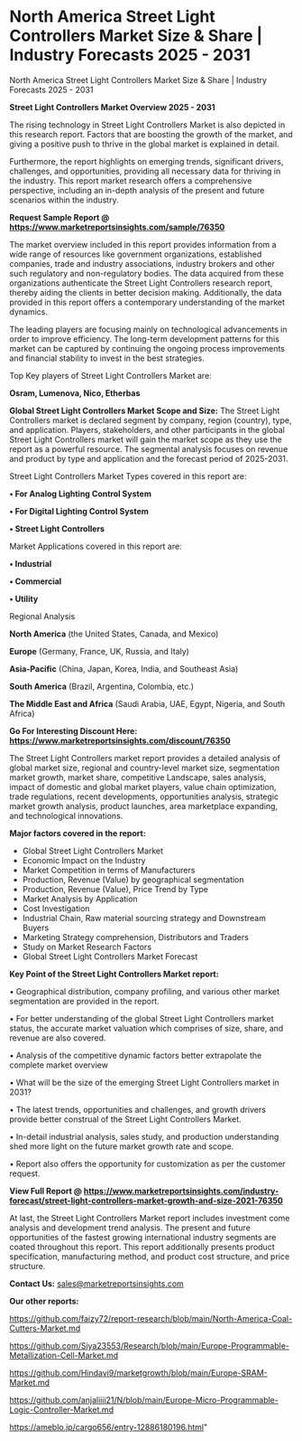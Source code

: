 # North America Street Light Controllers Market Size & Share | Industry Forecasts 2025 - 2031
North America Street Light Controllers Market Size & Share | Industry Forecasts 2025 - 2031

<Strong> Street Light Controllers Market Overview 2025 - 2031</strong>

The rising technology in Street Light Controllers Market is also depicted in this research report. Factors that are boosting the growth of the market, and giving a positive push to thrive in the global market is explained in detail.

Furthermore, the report highlights on emerging trends, significant drivers, challenges, and opportunities, providing all necessary data for thriving in the industry. This report market research offers a comprehensive perspective, including an in-depth analysis of the present and future scenarios within the industry.

<strong>Request Sample Report @ <a href=https://www.marketreportsinsights.com/sample/76350>https://www.marketreportsinsights.com/sample/76350</a></strong>

The market overview included in this report provides information from a wide range of resources like government organizations, established companies, trade and industry associations, industry brokers and other such regulatory and non-regulatory bodies. The data acquired from these organizations authenticate the Street Light Controllers research report, thereby aiding the clients in better decision making. Additionally, the data provided in this report offers a contemporary understanding of the market dynamics.

The leading players are focusing mainly on technological advancements in order to improve efficiency. The long-term development patterns for this market can be captured by continuing the ongoing process improvements and financial stability to invest in the best strategies.

Top Key players of Street Light Controllers Market are:

<strong>Osram, Lumenova, Nico, Etherbas</strong>

<strong><b>Global Street Light Controllers Market Scope and Size:</b></strong>
The Street Light Controllers market is declared segment by company, region (country), type, and application. Players, stakeholders, and other participants in the global Street Light Controllers market will gain the market scope as they use the report as a powerful resource. The segmental analysis focuses on revenue and product by type and application and the forecast period of 2025-2031.

Street Light Controllers Market Types covered in this report are:

<strong>• For Analog Lighting Control System

• For Digital Lighting Control System

• Street Light Controllers</strong>

Market Applications covered in this report are:

<strong>• Industrial

• Commercial

• Utility</strong> 

Regional Analysis

<strong>North America</strong> (the United States, Canada, and Mexico)

<strong>Europe</strong> (Germany, France, UK, Russia, and Italy)

<strong>Asia-Pacific</strong> (China, Japan, Korea, India, and Southeast Asia)

<strong>South America</strong> (Brazil, Argentina, Colombia, etc.)

<strong>The Middle East and Africa</strong> (Saudi Arabia, UAE, Egypt, Nigeria, and South Africa)

<strong>Go For Interesting Discount Here: <a href=https://www.marketreportsinsights.com/discount/76350>https://www.marketreportsinsights.com/discount/76350</a></strong>

The Street Light Controllers market report provides a detailed analysis of global market size, regional and country-level market size, segmentation market growth, market share, competitive Landscape, sales analysis, impact of domestic and global market players, value chain optimization, trade regulations, recent developments, opportunities analysis, strategic market growth analysis, product launches, area marketplace expanding, and technological innovations.

<strong><b>Major factors covered in the report:</b></strong>
<ul>
  <li>Global Street Light Controllers Market </li>
  <li>Economic Impact on the Industry</li>
  <li>Market Competition in terms of Manufacturers</li>
  <li>Production, Revenue (Value) by geographical segmentation</li>
  <li>Production, Revenue (Value), Price Trend by Type</li>
  <li>Market Analysis by Application</li>
  <li>Cost Investigation</li>
  <li>Industrial Chain, Raw material sourcing strategy and Downstream Buyers</li>
  <li>Marketing Strategy comprehension, Distributors and Traders</li>
  <li>Study on Market Research Factors</li>
  <li>Global Street Light Controllers Market Forecast</li>
</ul>

<strong><b>Key Point of the Street Light Controllers Market report:</b></strong>

• Geographical distribution, company profiling, and various other market segmentation are provided in the report.

• For better understanding of the global Street Light Controllers market status, the accurate market valuation which comprises of size, share, and revenue are also covered.

• Analysis of the competitive dynamic factors better extrapolate the complete market overview

• What will be the size of the emerging Street Light Controllers market in 2031?

• The latest trends, opportunities and challenges, and growth drivers provide better construal of the Street Light Controllers Market.

• In-detail industrial analysis, sales study, and production understanding shed more light on the future market growth rate and scope.

• Report also offers the opportunity for customization as per the customer request.

<strong><b>View Full Report @ <a href=https://www.marketreportsinsights.com/industry-forecast/street-light-controllers-market-growth-and-size-2021-76350>https://www.marketreportsinsights.com/industry-forecast/street-light-controllers-market-growth-and-size-2021-76350</a></b></strong>


At last, the Street Light Controllers Market report includes investment come analysis and development trend analysis. The present and future opportunities of the fastest growing international industry segments are coated throughout this report. This report additionally presents product specification, manufacturing method, and product cost structure, and price structure.

<strong>Contact Us:</strong>
sales@marketreportsinsights.com

<strong>Our other reports:</strong>

<a href=https://github.com/faizy72/report-research/blob/main/North-America-Coal-Cutters-Market.md>https://github.com/faizy72/report-research/blob/main/North-America-Coal-Cutters-Market.md</a>

<a href=https://github.com/Siya23553/Research/blob/main/Europe-Programmable-Metallization-Cell-Market.md>https://github.com/Siya23553/Research/blob/main/Europe-Programmable-Metallization-Cell-Market.md</a>

<a href=https://github.com/Hindavi9/marketgrowth/blob/main/Europe-SRAM-Market.md>https://github.com/Hindavi9/marketgrowth/blob/main/Europe-SRAM-Market.md</a>

<a href=https://github.com/anjaliiii21/N/blob/main/Europe-Micro-Programmable-Logic-Controller-Market.md>https://github.com/anjaliiii21/N/blob/main/Europe-Micro-Programmable-Logic-Controller-Market.md</a>

<a href=https://ameblo.jp/cargo656/entry-12886180196.html>https://ameblo.jp/cargo656/entry-12886180196.html</a>"
